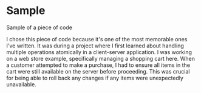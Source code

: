 # Sample
Sample of a piece of code

I chose this piece of code because it's one of the most memorable ones I've written. 
It was during a project where I first learned about handling multiple operations atomically in a client-server application. 
I was working on a web store example, specifically managing a shopping cart here. 
When a customer attempted to make a purchase, I had to ensure all items in the cart were still available on the server before proceeding. 
This was crucial for being able to roll back any changes if any items were unexpectedly unavailable.
